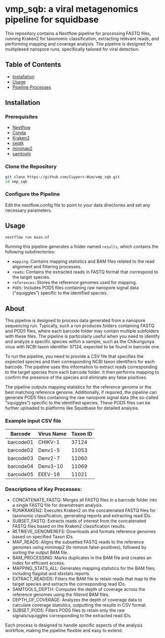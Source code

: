 # vmp_sqb: a viral metagenomics pipeline for squidbase

This repository contains a Nextflow pipeline for processing FASTQ files, running Kraken2 for taxonomic classification, extracting relevant reads, and performing mapping and coverage analysis. The pipeline is designed for multiplexed nanopore runs, specifically tailored for viral detection.

## Table of Contents
- [Installation](#installation)
- [Usage](#usage)
- [Pipeline Processes](#about)


## Installation

### Prerequisites
- [Nextflow](https://www.nextflow.io/)
- [Conda](https://docs.conda.io/en/latest/)
- [Kraken2](https://ccb.jhu.edu/software/kraken2/)
- [seqtk](https://github.com/lh3/seqtk)
- [minimap2](https://github.com/lh3/minimap2)
- [samtools](http://www.htslib.org/)

### Clone the Repository
```bash
git clone https://github.com/Cuypers-Wim/vmp_sqb.git
cd vmp_sqb
```

### Configure the Pipeline
Edit the nextflow.config file to point to your data directories and set any necessary parameters.

## Usage 
```bash
nextflow run main.nf 
```

Running this pipeline generates a folder named `results`, which contains the following subdirectories:

- `mapping`: Contains mapping statistics and BAM files related to the read alignment and filtering processes.
- `reads`: Contains the extracted reads in FASTQ format that correspond to the target species.
- `references`: Stores the reference genomes used for mapping.
- `POD5`: Includes POD5 files containing raw nanopore signal data ("squiggles") specific to the identified species.

## About

This pipeline is designed to process data generated from a nanopore sequencing run. Typically, such a run produces folders containing FASTQ and POD5 files, where each barcode folder may contain multiple subfolders with these files. The pipeline is particularly useful when you need to identify and analyze a specific species within a sample, such as the Chikungunya virus with NCBI taxon identifier 37124, expected to be found in barcode one.

To run the pipeline, you need to provide a CSV file that specifies the expected species and their corresponding NCBI taxon identifiers for each barcode. The pipeline uses this information to extract reads corresponding to the target species from each barcode folder. It then performs mapping to confirm the presence of the species and eliminate any false positives.

The pipeline outputs mapping statistics for the reference genome or the best matching reference genome. Additionally, if required, the pipeline can generate POD5 files containing the raw nanopore signal data (the so-called "squiggles") specific to the identified species. These POD5 files can be further uploaded to platforms like Squidbase for detailed analysis.

###  Example input CSV file

| Barcode   | Virus Name | Taxon ID |
|-----------|------------|----------|
| barcode01 | CHIKV-1    | 37124    |
| barcode02 | Denv1-5    | 11053    |
| barcode03 | Denv2-7    | 11060    |
| barcode04 | Denv3-10   | 11069    |
| barcode05 | EEEV-16    | 11021    |


### Descriptions of Key Processes:

- CONCATENATE_FASTQ: Merges all FASTQ files in a barcode folder into a single FASTQ file for downstream analysis.
- RUNKRAKEN2: Executes Kraken2 on the concatenated FASTQ files for taxonomic classification, generating reports and extracting read IDs.
- SUBSET_FASTQ: Extracts reads of interest from the concatenated FASTQ files based on the Kraken2 classification results.
- RETRIEVE_GENOMEREFS: Downloads and formats reference genomes based on specified Taxon IDs.
- MAP_READS: Aligns the subsetted FASTQ reads to the reference genomes using minimap2 (to remove false-positives), followed by sorting the output BAM file.
- BAM_PROCESSING: Marks duplicates in the BAM file and creates an index for efficient access.
- MAPPING_STATS_ALL: Generates mapping statistics for the BAM files, including flagstat and idxstats reports.
- EXTRACT_READIDS: Filters the BAM file to retain reads that map to the target species and extracts the corresponding read IDs.
- SAMTOOLS_DEPTH: Computes the depth of coverage across the reference genomes using the filtered BAM files.
- DEPTH_OF_COVERAGE: Analyzes the depth of coverage data to calculate coverage statistics, outputting the results in CSV format.
- SUBSET_POD5: Filters POD5 files to retain only the raw signals/squiggles corresponding to the extracted read IDs.

Each process is designed to handle specific aspects of the analysis workflow, making the pipeline flexible and easy to extend.

